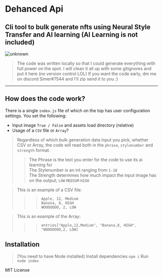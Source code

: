 # Dehanced Api
Cli tool to bulk generate nfts using Neural Style Transfer and AI learning (AI Learning is not included)
---
![unknown](https://user-images.githubusercontent.com/76672732/181918665-bee9f9af-f631-492c-ba91-4dbaacbd6578.png)
> The code was written locally so that I could generate everything with full power on the spot. I will clean it all up with some gitignores and put it here (no version control LOL) If you want the code early, dm me on discord Simer#7544 and I'll zip send it to you :)

---

## How does the code work?
There is a single `index.js` file of which on the top has user configuration settings. You set the following:
- Input image `True / False` and assets load directory (relative)
- Usage of a `CSV` file or `Array`?

> Regardless of which bulk generation data input you pick, whether CSV or Array, the code will read both in the `phrase`, `stylenumber` and `strength` format.
>> The Phrase is the text you enter for the code to use its ai learning for <br>
>> The Stylenumber is an int ranging from `1-18` <br>
>> The Strength determines how much impact the input image has on the output; `LOW` `MEDIUM` `HIGH` <br>

> This is an example of a CSV file: 
>>>  `Apple, 12, Medium` <br> `Banana, 8, HIGH` <br> `WOOOOOOO, 2, LOW `

> This is an example of the Array:
>>> `entries["Apple,12,Medium", "Banana,8, HIGH", "WOOOOOOO,2, LOW]`

## Installation
> (You need to have Node installed)
Install dependencies `npm i` 
Run `node index`

MIT License
